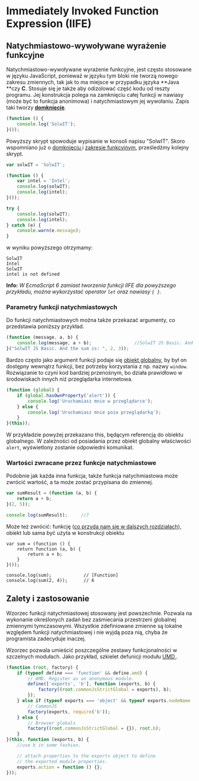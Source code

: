 # Immediately Invoked Function Expression \(IIFE\)

## Natychmiastowo-wywoływane wyrażenie funkcyjne

Natychmiastowo-wywoływane wyrażenie funkcyjne, jest często stosowane w języku JavaScript, ponieważ w języku tym bloki nie tworzą nowego zakresu zmiennych, tak jak to ma miejsce w przypadku języka **Java **czy **C**. Stosuje się je także aby odizolować część kodu od reszty programu. Jej konstrukcja polega na zamknięciu całej funkcji w nawiasy \(może być to funkcja anonimowa\) i natychmiastowym jej wywołaniu.  Zapis taki tworzy [**domknięcie**](/closures.md).

```js
(function () {
    console.log('SolwIT');
}());
```

Powyższy skrypt spowoduje wypisanie w konsoli napisu "SolwIT".   Skoro wspomniano już o [domknięciu ](/closures.md)i [zakresie funkcyjnym](/scoping.md), prześledźmy kolejny skrypt.

```js
var solwIT = 'SolwIT';

(function () {
    var intel = 'Intel';
    console.log(solwIT);
    console.log(intel);
}());

try {
    console.log(solwIT);
    console.log(intel);
} catch (e) {
    console.warn(e.message);
}
```

w wyniku powyższego otrzymamy:

```
SolwIT
Intel
SolwIT
intel is not defined
```

**Info:** _W EcmaScript 6 zamiast tworzenia funkcji IIFE  dla powyższego przykładu, można wykorzystać  operator _`let`_ oraz nawiasy _`{ }`_._

### Parametry funkcji natychmiastowych

Do funkcji natychmiastowych można także przekazać argumenty, co przedstawia poniższy przykład.

```js
(function (message, a, b) {
    console.log(message, a + b);                //SolwIT JS Basic. And the sum is:  5
}("SolwIT JS Basic. And the sum is: ", 2, 3));
```

Bardzo często jako argument funkcji podaje się  [obiekt globalny](/scoping.md), by był on dostępny wewnątrz funkcji, bez potrzeby korzystania z np. nazwy  `window`. Rozwiązanie to czyni kod bardziej przenośnym, bo działa prawidłowo w środowiskach innych niż przeglądarka internetowa.

```js
(function (global) {
    if (global.hasOwnProperty('alert')) {
        console.log('Uruchamiasz mnie w przeglądarce');
    } else {
        console.log('Uruchamiasz mnie poza przeglądarką');
    }
}(this));
```

W przykładzie powyżej przekazano this, będącym referencją do obiektu globalnego.  W zależności od posiadania przez obiekt globalny właściwości `alert`, wyświetlony zostanie odpowiedni komunikat.

### Wartości zwracane przez funkcje natychmiastowe

Podobnie jak każda inna funkcja, także funkcja natychmiastowa może zwrócić wartość, a ta może zostać przypisana do zmiennej.

```js
var sumResult = (function (a, b) {
    return a + b;
}(2, 5));

console.log(sumResult);     //7
```

Może też zwrócić: funkcję  \([co przyda nam się w dalszych rozdziałach](/closures.md)\), obiekt lub sama być użyta w konstrukcji obiektu

```
var sum = (function () {
    return function (a, b) {
        return a + b;
    }
}());

console.log(sum);            // [Function]
console.log(sum(2, 4));      // 6
```

## Zalety i zastosowanie

Wzorzec funkcji natychmiastowej stosowany jest powszechnie. Pozwala na wykonanie określonych zadań bez zaśmiecania przestrzeni globalnej zmiennymi tymczasowymi. Wszystkie zdefiniowane zmienne są lokalne względem funkcji natychmiastowej i nie wyjdą poza nią, chyba że programista zadecyduje inaczej.

Wzorzec pozwala umieścić poszczególne zestawy funkcjonalności w szczelnych modułach. Jako przykład, szkielet defunicji modułu [UMD ](https://github.com/umdjs/umd/blob/master/templates/commonjsStrictGlobal.js).

```js
(function (root, factory) {
    if (typeof define === 'function' && define.amd) {
        // AMD. Register as an anonymous module.
        define(['exports', 'b'], function (exports, b) {
            factory((root.commonJsStrictGlobal = exports), b);
        });
    } else if (typeof exports === 'object' && typeof exports.nodeName !== 'string') {
        // CommonJS
        factory(exports, require('b'));
    } else {
        // Browser globals
        factory((root.commonJsStrictGlobal = {}), root.b);
    }
}(this, function (exports, b) {
    //use b in some fashion.

    // attach properties to the exports object to define
    // the exported module properties.
    exports.action = function () {};
}));
```





